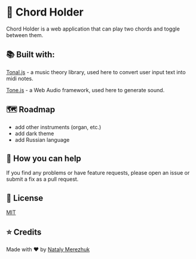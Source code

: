 # 🎵 Chord Holder

Chord Holder is a web application that can play two chords and toggle between them.

## 📚 Built with:
[Tonal.js](https://github.com/tonaljs/tonal) - a music theory library, used here to convert user input text into midi notes. 

[Tone.js](https://tonejs.github.io/) - a Web Audio framework, used here to generate sound.

## 🗺️ Roadmap
- add other instruments (organ, etc.)
- add dark theme
- add Russian language

## 🙋 How you can help
If you find any problems or have feature requests, please open an issue or submit a fix as a pull request.

## 📰 License
[MIT](https://choosealicense.com/licenses/mit/)

## ⭐ Credits
Made with ❤️ by [Nataly Merezhuk](https://github.com/natalyjazzviolin)
